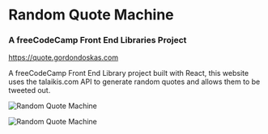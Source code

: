 # Random Quote Machine

### A freeCodeCamp Front End Libraries Project

<https://quote.gordondoskas.com>

A freeCodeCamp Front End Library project built with React, this website uses the talaikis.com API to generate random quotes and allows them to be tweeted out.

![Random Quote Machine](https://gordondoskas.com/quote.png 'Random Quote Machine')

![Random Quote Machine](https://gordondoskas.com/quote2.png 'Random Quote Machine')
